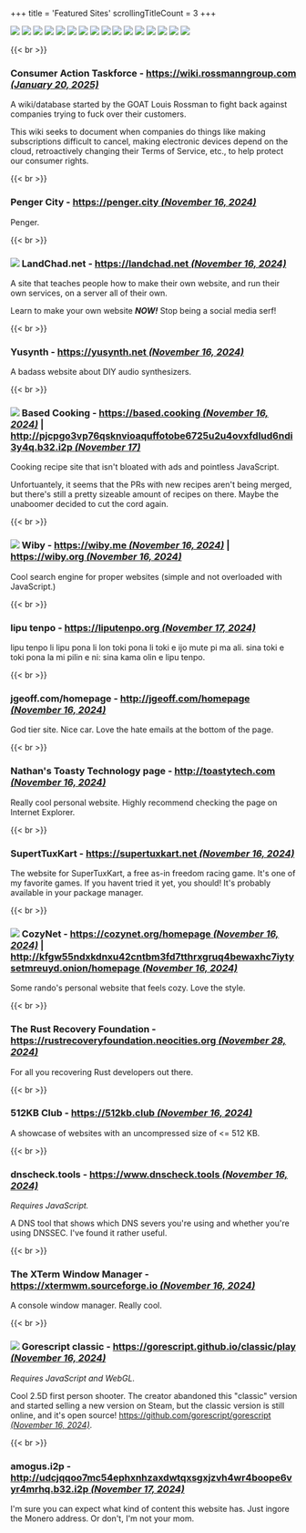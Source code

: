 +++
title               = 'Featured Sites'
scrollingTitleCount = 3
+++

[![](/web-buttons/gnu.org-emacs.gif)](https://www.gnu.org/software/emacs "Updated July 26, 2024")
[![](/web-buttons/shmage.xyz.gif)](https://shmage.xyz "Updated July 26, 2024")
[![](/web-buttons/geti2p.net.gif)](https://geti2p.net "Updated July 26, 2024")
[![](/web-buttons/keepassxc.org.gif)](https://keepassxc.org "Updated July 26, 2024")
[![](/web-buttons/librewolf.net.gif)](https://librewolf.net "Updated July 26, 2024")
[![](/web-buttons/torproject.org.gif)](https://torproject.org "Updated July 26, 2024")
[![](/web-buttons/gnu.org.gif)](https://gnu.org "Updated July 26, 2024")
[![](/web-buttons/kde.org.gif)](https://kde.org "Updated July 26, 2024")
[![](/web-buttons/ublockorigin.com.gif)](https://ublockorigin.com "Updated July 26, 2024")
[![](/web-buttons/debian.org.gif)](https://debian.org "Updated July 26, 2024")
[![](/web-buttons/nergen.net.gif)](https://nergen.net "Updated July 26, 2024")
[![](/web-buttons/getimiskon.xyz.gif)](https://getimiskon.xyz "Updated July 26, 2024")
[![](/web-buttons/voidlinux.org.gif)](https://voidlinux.org/ "Updated October 30, 2024")
[![](/web-buttons/gimp.org.gif)](https://www.gimp.org/ "Updated November 16, 2024")
[![](/web-buttons/luvstarkei.com.gif)](https://luvstarkei.com "Updated January 10, 2025")
[![](/web-buttons/lain.angelic-trust.net.gif)](https://lain.angelic-trust.net "Updated November 16, 2024")

{{< br >}}

### Consumer Action Taskforce - [https://wiki.rossmanngroup.com *(January 20, 2025)*](https://wiki.rossmanngroup.com)

A wiki/database started by the GOAT Louis Rossman to fight back against
companies trying to fuck over their customers.

This wiki seeks to document when companies do things like making subscriptions
difficult to cancel, making electronic devices depend on the cloud,
retroactively changing their Terms of Service, etc., to help protect our
consumer rights.

{{< br >}}

### Penger City - [https://penger.city *(November 16, 2024)*](https://penger.city)

Penger.

{{< br >}}

### ![](/web-buttons/landchad.net.gif) LandChad.net - [https://landchad.net *(November 16, 2024)*](https://landchad.net)

A site that teaches people how to make their own website, and run their own
services, on a server all of their own.

Learn to make your own website ***NOW!*** Stop being a social media serf!

{{< br >}}

### Yusynth - [https://yusynth.net *(November 16, 2024)*](https://yusynth.net)

A badass website about DIY audio synthesizers.

{{< br >}}

### ![](/web-buttons/based.cooking.gif) Based Cooking - [https://based.cooking *(November 16, 2024)*](https://based.cooking) | [http://pjcpgo3vp76qsknvioaquffotobe6725u2u4ovxfdlud6ndi3y4q.b32.i2p *(November 17)*](http://pjcpgo3vp76qsknvioaquffotobe6725u2u4ovxfdlud6ndi3y4q.b32.i2p/)

Cooking recipe site that isn't bloated with ads and pointless
JavaScript.

Unfortuantely, it seems that the PRs with new recipes aren't being merged, but
there's still a pretty sizeable amount of recipes on there. Maybe the unaboomer
decided to cut the cord again.

{{< br >}}

### ![](/web-buttons/wiby.me.gif) Wiby - [https://wiby.me *(November 16, 2024)*](https://wiby.me) | [https://wiby.org *(November 16, 2024)*](https://wiby.org)

Cool search engine for proper websites (simple and not overloaded with JavaScript.)

{{< br >}}

### lipu tenpo - [https://liputenpo.org *(November 17, 2024)*](https://liputenpo.org/)

lipu tenpo li lipu pona li lon toki pona li toki e ijo mute pi ma ali. sina toki
e toki pona la mi pilin e ni: sina kama olin e lipu tenpo.

{{< br >}}

### jgeoff.com/homepage - [http://jgeoff.com/homepage *(November 16, 2024)*](http://jgeoff.com/homepage/)

God tier site. Nice car. Love the hate emails at the bottom of the page.

{{< br >}}

### Nathan's Toasty Technology page - [http://toastytech.com *(November 16, 2024)*](http://toastytech.com)

Really cool personal website. Highly recommend checking the page on Internet
Explorer.

{{< br >}}

### SupertTuxKart - [https://supertuxkart.net *(November 16, 2024)*](https://supertuxkart.net)

The website for SuperTuxKart, a free as-in freedom racing game. It's one of my
favorite games. If you havent tried it yet, you should! It's probably available
in your package manager.

{{< br >}}

### ![](/web-buttons/cozynet.org.gif) CozyNet - [https://cozynet.org/homepage *(November 16, 2024)*](https://cozynet.org/homepage) | [http://kfgw55ndxkdnxu42cntbm3fd7tthrxgruq4bewaxhc7iytysetmreuyd.onion/homepage *(November 16, 2024)*](http://kfgw55ndxkdnxu42cntbm3fd7tthrxgruq4bewaxhc7iytysetmreuyd.onion/homepage/)

Some rando's personal website that feels cozy. Love the style.

{{< br >}}

### The Rust Recovery Foundation - [https://rustrecoveryfoundation.neocities.org *(November 28, 2024)*](https://rustrecoveryfoundation.neocities.org/)

For all you recovering Rust developers out there.

{{< br >}}

### 512KB Club - [https://512kb.club *(November 16, 2024)*](https://512kb.club)

A showcase of websites with an uncompressed size of <= 512 KB.

{{< br >}}

### dnscheck.tools - [https://www.dnscheck.tools *(November 16, 2024)*](https://www.dnscheck.tools/)

*Requires JavaScript.*

A DNS tool that shows which DNS severs you're using and whether you're using
DNSSEC. I've found it rather useful.

{{< br >}}

### The XTerm Window Manager - [https://xtermwm.sourceforge.io *(November 16, 2024)*](https://xtermwm.sourceforge.io)

A console window manager. Really cool.

{{< br >}}

### ![](/web-buttons/gorescript.github.io.gif) Gorescript classic - [https://gorescript.github.io/classic/play *(November 16, 2024)*](https://gorescript.github.io/classic/play)

*Requires JavaScript and WebGL.*

Cool 2.5D first person shooter. The creator abandoned this "classic" version and
started selling a new version on Steam, but the classic version is still online,
and it's open source!
[https://github.com/gorescript/gorescript *(November 16, 2024)*](https://github.com/gorescript/gorescript).

{{< br >}}

### amogus.i2p - [http://udcjqqoo7mc54ephxnhzaxdwtqxsgxjzvh4wr4boope6vyr4mrhq.b32.i2p *(November 17, 2024)*](http://udcjqqoo7mc54ephxnhzaxdwtqxsgxjzvh4wr4boope6vyr4mrhq.b32.i2p/)

I'm sure you can expect what kind of content this website has. Just ingore the
Monero address. Or don't, I'm not your mom.
